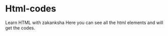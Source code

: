 # Html-codes
Learn HTML with zakanksha
Here you can see all the html elements and will get the codes.
